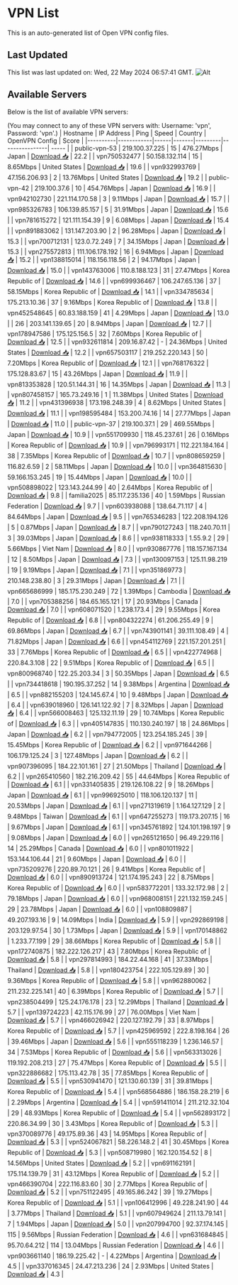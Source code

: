 # VPN List

This is an auto-generated list of Open VPN config files.

## Last Updated

This list was last updated on: Wed, 22 May 2024 06:57:41 GMT.
![Alt](https://repobeats.axiom.co/api/embed/186b98318ef1479477931607c1ad7d823f12451f.svg "Repobeats analytics image")

## Available Servers

Below is the list of available VPN servers:

(You may connect to any of these VPN servers with: Username: 'vpn', Password: 'vpn'.)
| Hostname | IP Address | Ping | Speed | Country | OpenVPN Config | Score |
|----------|------------|------|-------|---------|----------------| ----- |
| public-vpn-53 | 219.100.37.225 | 15 | 476.27Mbps | Japan | [Download 📥](./configs/server_0_JP.ovpn) | 22.2 |
| vpn750532477 | 50.158.132.114 | 15 | 8.65Mbps | United States | [Download 📥](./configs/server_1_US.ovpn) | 19.6 |
| vpn932993769 | 47.156.206.93 | 2 | 13.76Mbps | United States | [Download 📥](./configs/server_2_US.ovpn) | 19.2 |
| public-vpn-42 | 219.100.37.6 | 10 | 454.76Mbps | Japan | [Download 📥](./configs/server_3_JP.ovpn) | 16.9 |
| vpn942102730 | 221.114.170.58 | 3 | 9.11Mbps | Japan | [Download 📥](./configs/server_4_JP.ovpn) | 15.7 |
| vpn985326783 | 106.139.85.157 | 5 | 31.91Mbps | Japan | [Download 📥](./configs/server_5_JP.ovpn) | 15.6 |
| vpn781615272 | 121.111.154.39 | 9 | 6.08Mbps | Japan | [Download 📥](./configs/server_6_JP.ovpn) | 15.4 |
| vpn891883062 | 131.147.203.90 | 2 | 96.28Mbps | Japan | [Download 📥](./configs/server_7_JP.ovpn) | 15.3 |
| vpn700712131 | 123.0.72.249 | 7 | 34.15Mbps | Japan | [Download 📥](./configs/server_8_JP.ovpn) | 15.3 |
| vpn275572813 | 111.106.178.192 | 16 | 6.94Mbps | Japan | [Download 📥](./configs/server_9_JP.ovpn) | 15.2 |
| vpn138815014 | 118.156.118.56 | 2 | 94.17Mbps | Japan | [Download 📥](./configs/server_10_JP.ovpn) | 15.0 |
| vpn143763006 | 110.8.188.123 | 31 | 27.47Mbps | Korea Republic of | [Download 📥](./configs/server_11_KR.ovpn) | 14.6 |
| vpn699936467 | 106.247.65.136 | 37 | 58.15Mbps | Korea Republic of | [Download 📥](./configs/server_12_KR.ovpn) | 14.1 |
| vpn334785634 | 175.213.10.36 | 37 | 9.16Mbps | Korea Republic of | [Download 📥](./configs/server_13_KR.ovpn) | 13.8 |
| vpn452548645 | 60.83.188.159 | 41 | 4.29Mbps | Japan | [Download 📥](./configs/server_14_JP.ovpn) | 13.0 |
| 2i6 | 203.141.139.65 | 20 | 8.94Mbps | Japan | [Download 📥](./configs/server_15_JP.ovpn) | 12.7 |
| vpn178947586 | 175.125.156.5 | 32 | 7.60Mbps | Korea Republic of | [Download 📥](./configs/server_16_KR.ovpn) | 12.5 |
| vpn932611814 | 209.16.87.42 | - | 24.36Mbps | United States | [Download 📥](./configs/server_17_US.ovpn) | 12.2 |
| vpn657503117 | 219.252.220.143 | 50 | 7.20Mbps | Korea Republic of | [Download 📥](./configs/server_18_KR.ovpn) | 12.1 |
| vpn768176322 | 175.128.83.67 | 15 | 43.26Mbps | Japan | [Download 📥](./configs/server_19_JP.ovpn) | 11.9 |
| vpn813353828 | 120.51.144.31 | 16 | 14.35Mbps | Japan | [Download 📥](./configs/server_20_JP.ovpn) | 11.3 |
| vpn807458157 | 165.73.249.16 | 1 | 11.38Mbps | United States | [Download 📥](./configs/server_21_US.ovpn) | 11.2 |
| vpn431396938 | 173.198.248.39 | 4 | 8.62Mbps | United States | [Download 📥](./configs/server_22_US.ovpn) | 11.1 |
| vpn198595484 | 153.200.74.16 | 14 | 27.77Mbps | Japan | [Download 📥](./configs/server_23_JP.ovpn) | 11.0 |
| public-vpn-37 | 219.100.37.1 | 29 | 469.55Mbps | Japan | [Download 📥](./configs/server_24_JP.ovpn) | 10.9 |
| vpn551709930 | 118.45.237.61 | 26 | 0.16Mbps | Korea Republic of | [Download 📥](./configs/server_25_KR.ovpn) | 10.9 |
| vpn796993171 | 112.221.184.164 | 38 | 7.35Mbps | Korea Republic of | [Download 📥](./configs/server_26_KR.ovpn) | 10.7 |
| vpn808659259 | 116.82.6.59 | 2 | 58.11Mbps | Japan | [Download 📥](./configs/server_27_JP.ovpn) | 10.0 |
| vpn364815630 | 59.166.153.245 | 19 | 15.44Mbps | Japan | [Download 📥](./configs/server_28_JP.ovpn) | 10.0 |
| vpn508898022 | 123.143.244.99 | 40 | 2.64Mbps | Korea Republic of | [Download 📥](./configs/server_29_KR.ovpn) | 9.8 |
| familia2025 | 85.117.235.136 | 40 | 1.59Mbps | Russian Federation | [Download 📥](./configs/server_30_RU.ovpn) | 9.7 |
| vpn603938088 | 138.64.71.117 | 4 | 84.64Mbps | Japan | [Download 📥](./configs/server_31_JP.ovpn) | 9.5 |
| vpn765346283 | 122.208.194.126 | 5 | 0.87Mbps | Japan | [Download 📥](./configs/server_32_JP.ovpn) | 8.7 |
| vpn790127243 | 118.240.70.11 | 3 | 39.03Mbps | Japan | [Download 📥](./configs/server_33_JP.ovpn) | 8.6 |
| vpn938118333 | 1.55.9.2 | 29 | 5.66Mbps | Viet Nam | [Download 📥](./configs/server_34_VN.ovpn) | 8.0 |
| vpn930867776 | 118.157.167.134 | 12 | 8.50Mbps | Japan | [Download 📥](./configs/server_35_JP.ovpn) | 7.3 |
| vpn130097153 | 125.11.98.219 | 19 | 9.19Mbps | Japan | [Download 📥](./configs/server_36_JP.ovpn) | 7.1 |
| vpn351869773 | 210.148.238.80 | 3 | 29.31Mbps | Japan | [Download 📥](./configs/server_37_JP.ovpn) | 7.1 |
| vpn665686999 | 185.175.230.249 | 72 | 1.39Mbps | Cambodia | [Download 📥](./configs/server_38_KH.ovpn) | 7.0 |
| vpn705388256 | 184.65.165.121 | 17 | 20.93Mbps | Canada | [Download 📥](./configs/server_39_CA.ovpn) | 7.0 |
| vpn608071520 | 1.238.173.4 | 29 | 9.55Mbps | Korea Republic of | [Download 📥](./configs/server_40_KR.ovpn) | 6.8 |
| vpn804322274 | 61.206.255.49 | 9 | 69.86Mbps | Japan | [Download 📥](./configs/server_41_JP.ovpn) | 6.7 |
| vpn743901141 | 39.111.108.49 | 4 | 71.82Mbps | Japan | [Download 📥](./configs/server_42_JP.ovpn) | 6.6 |
| vpn454112769 | 221.157.201.251 | 33 | 7.76Mbps | Korea Republic of | [Download 📥](./configs/server_43_KR.ovpn) | 6.5 |
| vpn422774968 | 220.84.3.108 | 22 | 9.51Mbps | Korea Republic of | [Download 📥](./configs/server_44_KR.ovpn) | 6.5 |
| vpn800968740 | 122.25.203.34 | 3 | 50.35Mbps | Japan | [Download 📥](./configs/server_45_JP.ovpn) | 6.5 |
| vpn734418618 | 190.195.37.252 | 14 | 9.38Mbps | Argentina | [Download 📥](./configs/server_46_AR.ovpn) | 6.5 |
| vpn882155203 | 124.145.67.4 | 10 | 9.48Mbps | Japan | [Download 📥](./configs/server_47_JP.ovpn) | 6.4 |
| vpn639018960 | 126.141.122.92 | 7 | 8.32Mbps | Japan | [Download 📥](./configs/server_48_JP.ovpn) | 6.4 |
| vpn566008463 | 125.132.11.19 | 29 | 10.74Mbps | Korea Republic of | [Download 📥](./configs/server_49_KR.ovpn) | 6.3 |
| vpn405147835 | 110.130.240.197 | 18 | 24.86Mbps | Japan | [Download 📥](./configs/server_50_JP.ovpn) | 6.2 |
| vpn794772005 | 123.254.185.245 | 39 | 15.45Mbps | Korea Republic of | [Download 📥](./configs/server_51_KR.ovpn) | 6.2 |
| vpn971644266 | 106.179.125.24 | 3 | 127.48Mbps | Japan | [Download 📥](./configs/server_52_JP.ovpn) | 6.2 |
| vpn907396095 | 184.22.101.161 | 27 | 21.50Mbps | Thailand | [Download 📥](./configs/server_53_TH.ovpn) | 6.2 |
| vpn265410560 | 182.216.209.42 | 55 | 44.64Mbps | Korea Republic of | [Download 📥](./configs/server_54_KR.ovpn) | 6.1 |
| vpn331405835 | 219.126.108.22 | 9 | 18.26Mbps | Japan | [Download 📥](./configs/server_55_JP.ovpn) | 6.1 |
| vpn996925010 | 118.106.120.137 | 11 | 20.53Mbps | Japan | [Download 📥](./configs/server_56_JP.ovpn) | 6.1 |
| vpn271319619 | 1.164.127.129 | 2 | 9.48Mbps | Taiwan | [Download 📥](./configs/server_57_TW.ovpn) | 6.1 |
| vpn647255273 | 119.173.207.15 | 16 | 9.67Mbps | Japan | [Download 📥](./configs/server_58_JP.ovpn) | 6.1 |
| vpn345761892 | 124.101.198.197 | 9 | 9.08Mbps | Japan | [Download 📥](./configs/server_59_JP.ovpn) | 6.0 |
| vpn265121650 | 96.49.229.116 | 14 | 25.29Mbps | Canada | [Download 📥](./configs/server_60_CA.ovpn) | 6.0 |
| vpn801011922 | 153.144.106.44 | 21 | 9.60Mbps | Japan | [Download 📥](./configs/server_61_JP.ovpn) | 6.0 |
| vpn735209276 | 220.89.70.121 | 26 | 9.41Mbps | Korea Republic of | [Download 📥](./configs/server_62_KR.ovpn) | 6.0 |
| vpn890913724 | 121.174.195.243 | 22 | 8.75Mbps | Korea Republic of | [Download 📥](./configs/server_63_KR.ovpn) | 6.0 |
| vpn583772201 | 133.32.172.98 | 2 | 79.18Mbps | Japan | [Download 📥](./configs/server_64_JP.ovpn) | 6.0 |
| vpn968008151 | 221.132.159.245 | 29 | 23.78Mbps | Japan | [Download 📥](./configs/server_65_JP.ovpn) | 6.0 |
| vpn108809887 | 49.207.193.16 | 9 | 14.09Mbps | India | [Download 📥](./configs/server_66_IN.ovpn) | 5.9 |
| vpn292869198 | 203.129.97.54 | 30 | 1.73Mbps | Japan | [Download 📥](./configs/server_67_JP.ovpn) | 5.9 |
| vpn170148862 | 1.233.77.199 | 29 | 38.66Mbps | Korea Republic of | [Download 📥](./configs/server_68_KR.ovpn) | 5.8 |
| vpn172740875 | 182.222.126.217 | 43 | 7.80Mbps | Korea Republic of | [Download 📥](./configs/server_69_KR.ovpn) | 5.8 |
| vpn297814993 | 184.22.44.168 | 41 | 37.33Mbps | Thailand | [Download 📥](./configs/server_70_TH.ovpn) | 5.8 |
| vpn180423754 | 222.105.129.89 | 30 | 9.36Mbps | Korea Republic of | [Download 📥](./configs/server_71_KR.ovpn) | 5.8 |
| vpn962880062 | 211.232.225.141 | 40 | 6.39Mbps | Korea Republic of | [Download 📥](./configs/server_72_KR.ovpn) | 5.7 |
| vpn238504499 | 125.24.176.178 | 23 | 12.29Mbps | Thailand | [Download 📥](./configs/server_73_TH.ovpn) | 5.7 |
| vpn139724223 | 42.115.176.99 | 27 | 76.00Mbps | Viet Nam | [Download 📥](./configs/server_74_VN.ovpn) | 5.7 |
| vpn466026942 | 220.127.192.79 | 33 | 8.97Mbps | Korea Republic of | [Download 📥](./configs/server_75_KR.ovpn) | 5.7 |
| vpn425969592 | 222.8.198.164 | 26 | 39.46Mbps | Japan | [Download 📥](./configs/server_76_JP.ovpn) | 5.6 |
| vpn555118239 | 1.236.146.57 | 34 | 7.53Mbps | Korea Republic of | [Download 📥](./configs/server_77_KR.ovpn) | 5.6 |
| vpn563313026 | 119.192.208.213 | 27 | 75.47Mbps | Korea Republic of | [Download 📥](./configs/server_78_KR.ovpn) | 5.5 |
| vpn322886682 | 175.113.42.78 | 35 | 77.85Mbps | Korea Republic of | [Download 📥](./configs/server_79_KR.ovpn) | 5.5 |
| vpn530941470 | 121.130.60.139 | 31 | 39.81Mbps | Korea Republic of | [Download 📥](./configs/server_80_KR.ovpn) | 5.4 |
| vpn568564886 | 186.158.28.219 | 6 | 2.29Mbps | Argentina | [Download 📥](./configs/server_81_AR.ovpn) | 5.4 |
| vpn591411014 | 211.212.32.104 | 29 | 48.93Mbps | Korea Republic of | [Download 📥](./configs/server_82_KR.ovpn) | 5.4 |
| vpn562893172 | 220.86.34.99 | 30 | 3.43Mbps | Korea Republic of | [Download 📥](./configs/server_83_KR.ovpn) | 5.3 |
| vpn370089776 | 49.175.89.36 | 43 | 14.95Mbps | Korea Republic of | [Download 📥](./configs/server_84_KR.ovpn) | 5.3 |
| vpn524067821 | 58.226.148.2 | 41 | 30.45Mbps | Korea Republic of | [Download 📥](./configs/server_85_KR.ovpn) | 5.3 |
| vpn508719980 | 162.120.154.52 | 8 | 14.56Mbps | United States | [Download 📥](./configs/server_86_US.ovpn) | 5.2 |
| vpn691162191 | 175.114.139.79 | 31 | 43.12Mbps | Korea Republic of | [Download 📥](./configs/server_87_KR.ovpn) | 5.2 |
| vpn466390704 | 222.116.83.60 | 30 | 2.77Mbps | Korea Republic of | [Download 📥](./configs/server_88_KR.ovpn) | 5.2 |
| vpn751122495 | 49.165.86.242 | 39 | 19.27Mbps | Korea Republic of | [Download 📥](./configs/server_89_KR.ovpn) | 5.1 |
| vpn106412996 | 49.228.241.90 | 44 | 3.77Mbps | Thailand | [Download 📥](./configs/server_90_TH.ovpn) | 5.1 |
| vpn607949624 | 211.13.79.141 | 7 | 1.94Mbps | Japan | [Download 📥](./configs/server_91_JP.ovpn) | 5.0 |
| vpn207994700 | 92.37.174.145 | 115 | 9.56Mbps | Russian Federation | [Download 📥](./configs/server_92_RU.ovpn) | 4.6 |
| vpn631684845 | 95.70.64.212 | 114 | 13.04Mbps | Russian Federation | [Download 📥](./configs/server_93_RU.ovpn) | 4.6 |
| vpn903661140 | 186.19.225.42 | - | 4.22Mbps | Argentina | [Download 📥](./configs/server_94_AR.ovpn) | 4.5 |
| vpn337016345 | 24.47.213.236 | 24 | 2.93Mbps | United States | [Download 📥](./configs/server_95_US.ovpn) | 4.3 |
